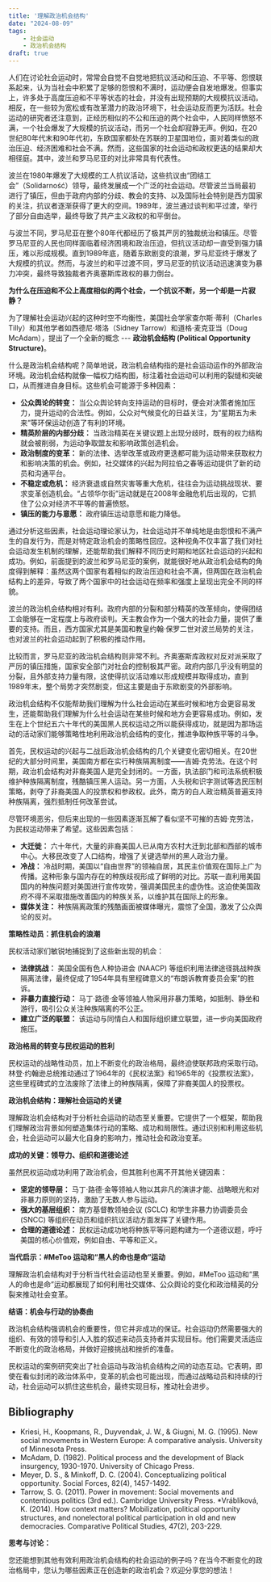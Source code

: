 ```yaml
---
title: '理解政治机会结构'
date: "2024-08-09"
tags: 
    - 社会运动
    - 政治机会结构
draft: true
---
```


人们在讨论社会运动时，常常会自觉不自觉地把抗议活动和压迫、不平等、怨恨联系起来，认为当社会中积累了足够的怨恨和不满时，运动便会自发地爆发。但事实上，许多处于高度压迫和不平等状态的社会，并没有出现预期的大规模抗议活动。相反，在一些较为宽松或有改革潜力的政治环境下，社会运动反而更为活跃。社会运动的研究者还注意到，正经历相似的不公和压迫的两个社会中，人民同样愤怒不满，一个社会爆发了大规模的抗议活动，而另一个社会却寂静无声。例如，在20世纪80年代末和90年代初，东欧国家都处在苏联的卫星国地位，面对着类似的政治压迫、经济困难和社会不满。然而，这些国家的社会运动和政权更迭的结果却大相径庭。其中，波兰和罗马尼亚的对比非常具有代表性。

波兰在1980年爆发了大规模的工人抗议活动，这些抗议由“团结工会”（Solidarność）领导，最终发展成一个广泛的社会运动。尽管波兰当局最初进行了镇压，但由于政府内部的分歧、教会的支持、以及国际社会特别是西方国家的关注，抗议者逐渐获得了更大的空间。1989年，波兰通过谈判和平过渡，举行了部分自由选举，最终导致了共产主义政权的和平倒台。

与波兰不同，罗马尼亚在整个80年代都经历了极其严厉的独裁统治和镇压。尽管罗马尼亚的人民也同样面临着经济困境和政治压迫，但抗议活动却一直受到强力镇压，难以形成规模。直到1989年底，随着东欧剧变的浪潮，罗马尼亚终于爆发了大规模的抗议。然而，与波兰的和平过渡不同，罗马尼亚的抗议活动迅速演变为暴力冲突，最终导致独裁者齐奥塞斯库政权的暴力倒台。

**为什么在压迫和不公上高度相似的两个社会，一个抗议不断，另一个却是一片寂静？**

为了理解社会运动兴起的这种时空不均衡性，美国社会学家查尔斯·蒂利（Charles Tilly）和其他学者如西德尼·塔洛（Sidney Tarrow）和道格·麦克亚当（Doug McAdam），提出了一个全新的概念 --- **政治机会结构 (Political Opportunity Structure)**。

什么是政治机会结构呢？简单地说，政治机会结构指的是社会运动运作的外部政治环境。政治机会结构就像一幅权力结构图，标注着社会运动可以利用的裂缝和突破口，从而推进自身目标。这些机会可能源于多种因素：

* **公众舆论的转变：** 当公众舆论转向支持运动的目标时，便会对决策者施加压力，提升运动的合法性。例如，公众对气候变化的日益关注，为“星期五为未来”等环保运动创造了有利的环境。
* **精英阶层的内部分歧：** 当政治精英在关键议题上出现分歧时，既有的权力结构就会被削弱，为运动争取盟友和影响政策创造机会。
* **政治制度的变革：**  新的法律、选举改革或政府更迭都可能为运动带来获取权力和影响决策的机会。例如，社交媒体的兴起为阿拉伯之春等运动提供了新的动员和沟通平台。
* **不稳定或危机：**  经济衰退或自然灾害等重大危机，往往会为运动挑战现状、要求变革创造机会。“占领华尔街”运动就是在2008年金融危机后出现的，它抓住了公众对经济不平等的普遍愤怒。
* **镇压的能力与意愿：** 政府镇压运动意愿和能力降低。

通过分析这些因素，社会运动理论家认为，社会运动并不单纯地是由怨恨和不满产生的自发行为，而是对特定政治机会的策略性回应。这种视角不仅丰富了我们对社会运动发生机制的理解，还能帮助我们解释不同历史时期和地区社会运动的兴起和成功。例如，前面提到的波兰和罗马尼亚的案例，就能很好地从政治机会结构的角度得到解释：虽然这两个国家有着相似的政治压迫和社会不满，但两国在政治机会结构上的差异，导致了两个国家中的社会运动在频率和强度上呈现出完全不同的样貌。

波兰的政治机会结构相对有利。政府内部的分裂和部分精英的改革倾向，使得团结工会能够在一定程度上与政府谈判。天主教会作为一个强大的社会力量，提供了重要的支持。而且，西方国家尤其是美国和教皇约翰·保罗二世对波兰局势的关注，也对波兰的社会运动起到了积极的推动作用。

比较而言，罗马尼亚的政治机会结构则非常不利。齐奥塞斯库政权对反对派采取了严厉的镇压措施，国家安全部门对社会的控制极其严密。政府内部几乎没有明显的分裂，且外部支持力量有限，这使得抗议活动难以形成规模并取得成功，直到1989年末，整个局势才突然剧变，但这主要是由于东欧剧变的外部影响。

政治机会结构不仅能帮助我们理解为什么社会运动在某些时候和地方会更容易发生，还能帮助我们理解为什么社会运动在某些时候和地方会更容易成功。例如，发生在上个世纪五六十年代的美国黑人民权运动之所以能获得成功，就是因为那场运动的活动家们能够策略性地利用政治机会结构的变化，推进争取种族平等的斗争。

首先，民权运动的兴起与二战后政治机会结构的几个关键变化密切相关。在20世纪的大部分时间里，美国南方都在实行种族隔离制度——吉姆·克劳法。在这个时期，政治机会结构对非裔美国人是完全封闭的。一方面，执法部门和司法系统积极维护种族隔离制度，残酷镇压黑人运动。另一方面，人头税和识字测试等选民压制策略，剥夺了非裔美国人的投票权和参政权。此外，南方的白人政治精英普遍支持种族隔离，强烈抵制任何改革尝试。

尽管环境恶劣，但后来出现的一些因素逐渐瓦解了看似坚不可摧的吉姆·克劳法，为民权运动带来了希望。这些因素包括：

* **大迁徙：**  六十年代，大量的非裔美国人已从南方农村大迁到北部和西部的城市中心。大移民改变了人口结构，增强了关键选举州的黑人政治力量。
* **冷战：**   冷战时期，美国以“自由世界”的领袖自居，其民主价值观在国际上广为传播。这种形象与国内存在的种族歧视形成了鲜明的对比。苏联一直利用美国国内的种族问题对美国进行宣传攻势，强调美国民主的虚伪性。这迫使美国政府不得不采取措施改善国内的种族关系，以维护其在国际上的形象。
* **媒体关注：**  种族隔离政策的残酷画面被媒体曝光，震惊了全国，激发了公众舆论的反对。

**策略性动员：抓住机会的浪潮**

民权活动家们敏锐地捕捉到了这些新出现的机会：

* **法律挑战：**  美国全国有色人种协进会 (NAACP) 等组织利用法律途径挑战种族隔离法律，最终促成了1954年具有里程碑意义的“布朗诉教育委员会案”的胜诉。
* **非暴力直接行动：**  马丁·路德·金等领袖人物采用非暴力策略，如抵制、静坐和游行，吸引公众关注种族隔离的不公正。
* **建立广泛的联盟：**  该运动与同情白人和国际组织建立联盟，进一步向美国政府施压。

**政治格局的转变与民权运动的胜利**

民权运动的战略性动员，加上不断变化的政治格局，最终迫使联邦政府采取行动。林登·约翰逊总统推动通过了1964年的《民权法案》和1965年的《投票权法案》，这些里程碑式的立法废除了法律上的种族隔离，保障了非裔美国人的投票权。

**政治机会结构：理解社会运动的关键**

理解政治机会结构对于分析社会运动的动态至关重要。它提供了一个框架，帮助我们理解政治背景如何塑造集体行动的策略、成功和局限性。通过识别和利用这些机会，社会运动可以最大化自身的影响力，推动社会和政治变革。

**成功的关键：领导力、组织和道德论述**

虽然民权运动成功利用了政治机会，但其胜利也离不开其他关键因素：

* **坚定的领导层：**  马丁·路德·金等领袖人物以其非凡的演讲才能、战略眼光和对非暴力原则的坚持，激励了无数人参与运动。
* **强大的基层组织：**  南方基督教领袖会议 (SCLC) 和学生非暴力协调委员会 (SNCC) 等组织在动员和组织抗议活动方面发挥了关键作用。
* **合理的道德论述：**  民权运动成功地将种族平等问题构建为一个道德议题，呼吁美国的核心价值观，例如自由、平等和正义。

**当代启示：#MeToo 运动和“黑人的命也是命”运动**

理解政治机会结构对于分析当代社会运动也至关重要。例如，#MeToo 运动和“黑人的命也是命”运动都展现了如何利用社交媒体、公众舆论的变化和政治精英的分裂来推动社会变革。

**结语：机会与行动的协奏曲**

政治机会结构强调机会的重要性，但它并非成功的保证。社会运动仍然需要强大的组织、有效的领导和引人入胜的叙述来动员支持者并实现目标。他们需要灵活适应不断变化的政治格局，并做好迎接挑战和挫折的准备。

民权运动的案例研究突出了社会运动与政治机会结构之间的动态互动。它表明，即使在看似封闭的政治体系中，变革的机会也可能出现，而通过战略动员和持续的行动，社会运动可以抓住这些机会，最终实现目标，推动社会进步。

## Bibliography

* Kriesi, H., Koopmans, R., Duyvendak, J. W., & Giugni, M. G. (1995). New social movements in Western Europe: A comparative analysis. University of Minnesota Press.
* McAdam, D. (1982). Political process and the development of Black insurgency, 1930-1970. University of Chicago Press.
* Meyer, D. S., & Minkoff, D. C. (2004). Conceptualizing political opportunity. Social Forces, 82(4), 1457-1492.
* Tarrow, S. G. (2011). Power in movement: Social movements and contentious politics (3rd ed.). Cambridge University Press.
*Vráblíková, K. (2014). How context matters? Mobilization, political opportunity structures, and nonelectoral political participation in old and new democracies. Comparative Political Studies, 47(2), 203-229.

**思考与讨论：**

您还能想到其他有效利用政治机会结构的社会运动的例子吗？在当今不断变化的政治格局中，您认为哪些因素正在创造新的政治机会？欢迎分享您的想法！


